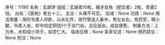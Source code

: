 序号：11180
名称：玄胡饼
组成：玄胡索10枚，猪牙皂角（肥实者）2枚，青黛2钱。
出处：《医统》卷五十三。
主治：头痛不可忍。
加减：None
功效：None
用法用量：用时令患人仰卧，以水化开，用竹管送入鼻中，男左女右，觉药至，喉小酸，令患人坐，却令咬定铜钱1个于当门齿，当见涎出，成盆便愈。
制备方法：上为末，水和成小饼子，如杏仁大。
临床应用：None
各家论述：None
用药禁忌：None
附注：None

